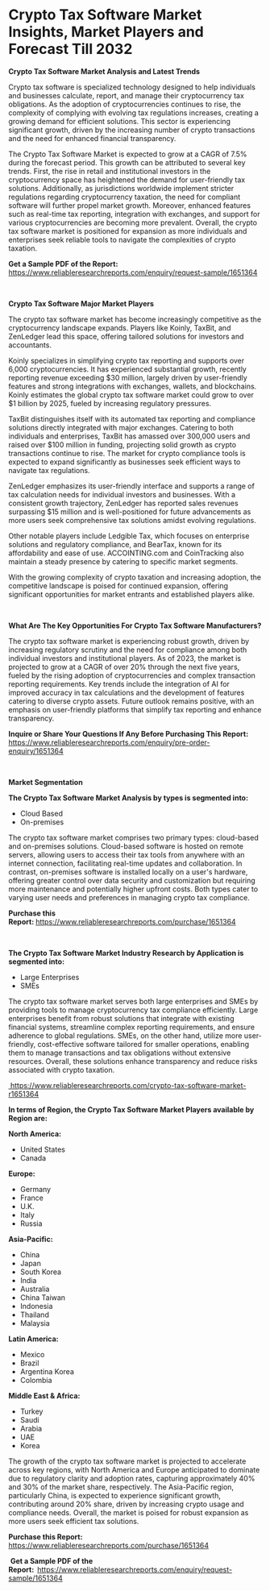 <p><h1>Crypto Tax Software Market Insights, Market Players and Forecast Till 2032</h1></p><p><strong>Crypto Tax Software Market Analysis and Latest Trends</strong></p>
<p><p>Crypto tax software is specialized technology designed to help individuals and businesses calculate, report, and manage their cryptocurrency tax obligations. As the adoption of cryptocurrencies continues to rise, the complexity of complying with evolving tax regulations increases, creating a growing demand for efficient solutions. This sector is experiencing significant growth, driven by the increasing number of crypto transactions and the need for enhanced financial transparency.</p><p>The Crypto Tax Software Market is expected to grow at a CAGR of 7.5% during the forecast period. This growth can be attributed to several key trends. First, the rise in retail and institutional investors in the cryptocurrency space has heightened the demand for user-friendly tax solutions. Additionally, as jurisdictions worldwide implement stricter regulations regarding cryptocurrency taxation, the need for compliant software will further propel market growth. Moreover, enhanced features such as real-time tax reporting, integration with exchanges, and support for various cryptocurrencies are becoming more prevalent. Overall, the crypto tax software market is positioned for expansion as more individuals and enterprises seek reliable tools to navigate the complexities of crypto taxation.</p></p>
<p><strong>Get a Sample PDF of the Report:&nbsp;</strong> <a href="https://www.reliableresearchreports.com/enquiry/request-sample/1651364?utm_campaign=2875&utm_medium=2&utm_source=Github&utm_content=ia&utm_term=19042025&utm_id=crypto-tax-software">https://www.reliableresearchreports.com/enquiry/request-sample/1651364</a></p>
<p>&nbsp;</p>
<p><strong>Crypto Tax Software Major Market Players</strong></p>
<p><p>The crypto tax software market has become increasingly competitive as the cryptocurrency landscape expands. Players like Koinly, TaxBit, and ZenLedger lead this space, offering tailored solutions for investors and accountants.</p><p>Koinly specializes in simplifying crypto tax reporting and supports over 6,000 cryptocurrencies. It has experienced substantial growth, recently reporting revenue exceeding $30 million, largely driven by user-friendly features and strong integrations with exchanges, wallets, and blockchains. Koinly estimates the global crypto tax software market could grow to over $1 billion by 2025, fueled by increasing regulatory pressures.</p><p>TaxBit distinguishes itself with its automated tax reporting and compliance solutions directly integrated with major exchanges. Catering to both individuals and enterprises, TaxBit has amassed over 300,000 users and raised over $100 million in funding, projecting solid growth as crypto transactions continue to rise. The market for crypto compliance tools is expected to expand significantly as businesses seek efficient ways to navigate tax regulations.</p><p>ZenLedger emphasizes its user-friendly interface and supports a range of tax calculation needs for individual investors and businesses. With a consistent growth trajectory, ZenLedger has reported sales revenues surpassing $15 million and is well-positioned for future advancements as more users seek comprehensive tax solutions amidst evolving regulations.</p><p>Other notable players include Ledgible Tax, which focuses on enterprise solutions and regulatory compliance, and BearTax, known for its affordability and ease of use. ACCOINTING.com and CoinTracking also maintain a steady presence by catering to specific market segments.</p><p>With the growing complexity of crypto taxation and increasing adoption, the competitive landscape is poised for continued expansion, offering significant opportunities for market entrants and established players alike.</p></p>
<p>&nbsp;</p>
<p><strong>What Are The Key Opportunities For Crypto Tax Software Manufacturers?</strong></p>
<p><p>The crypto tax software market is experiencing robust growth, driven by increasing regulatory scrutiny and the need for compliance among both individual investors and institutional players. As of 2023, the market is projected to grow at a CAGR of over 20% through the next five years, fueled by the rising adoption of cryptocurrencies and complex transaction reporting requirements. Key trends include the integration of AI for improved accuracy in tax calculations and the development of features catering to diverse crypto assets. Future outlook remains positive, with an emphasis on user-friendly platforms that simplify tax reporting and enhance transparency.</p></p>
<p><strong>Inquire or Share Your Questions If Any Before Purchasing This Report:</strong> <a href="https://www.reliableresearchreports.com/enquiry/pre-order-enquiry/1651364?utm_campaign=2875&utm_medium=2&utm_source=Github&utm_content=ia&utm_term=19042025&utm_id=crypto-tax-software">https://www.reliableresearchreports.com/enquiry/pre-order-enquiry/1651364</a></p>
<p>&nbsp;</p>
<p><strong>Market Segmentation</strong></p>
<p><strong>The Crypto Tax Software Market Analysis by types is segmented into:</strong></p>
<p><ul><li>Cloud Based</li><li>On-premises</li></ul></p>
<p><p>The crypto tax software market comprises two primary types: cloud-based and on-premises solutions. Cloud-based software is hosted on remote servers, allowing users to access their tax tools from anywhere with an internet connection, facilitating real-time updates and collaboration. In contrast, on-premises software is installed locally on a user's hardware, offering greater control over data security and customization but requiring more maintenance and potentially higher upfront costs. Both types cater to varying user needs and preferences in managing crypto tax compliance.</p></p>
<p><strong>Purchase this Report:&nbsp;</strong><a href="https://www.reliableresearchreports.com/purchase/1651364?utm_campaign=2875&utm_medium=2&utm_source=Github&utm_content=ia&utm_term=19042025&utm_id=crypto-tax-software">https://www.reliableresearchreports.com/purchase/1651364</a></p>
<p>&nbsp;</p>
<p><strong>The Crypto Tax Software Market Industry Research by Application is segmented into:</strong></p>
<p><ul><li>Large Enterprises</li><li>SMEs</li></ul></p>
<p><p>The crypto tax software market serves both large enterprises and SMEs by providing tools to manage cryptocurrency tax compliance efficiently. Large enterprises benefit from robust solutions that integrate with existing financial systems, streamline complex reporting requirements, and ensure adherence to global regulations. SMEs, on the other hand, utilize more user-friendly, cost-effective software tailored for smaller operations, enabling them to manage transactions and tax obligations without extensive resources. Overall, these solutions enhance transparency and reduce risks associated with crypto taxation.</p></p>
<p><a href="https://www.reliableresearchreports.com/crypto-tax-software-market-r1651364?utm_campaign=2875&utm_medium=2&utm_source=Github&utm_content=ia&utm_term=19042025&utm_id=crypto-tax-software">&nbsp;https://www.reliableresearchreports.com/crypto-tax-software-market-r1651364</a></p>
<p><strong>In terms of Region, the Crypto Tax Software Market Players available by Region are:</strong></p>
<p>
    <p> <strong> North America: </strong>
        <ul>
            <li>United States</li>
            <li>Canada</li>
        </ul>
        </p> 
    <p> <strong> Europe: </strong>
        <ul>
            <li>Germany</li>
            <li>France</li>
            <li>U.K.</li>
            <li>Italy</li>
            <li>Russia</li>
        </ul>
        </p> 
    <p> <strong> Asia-Pacific: </strong>
        <ul>
            <li>China</li>
            <li>Japan</li>
            <li>South Korea</li>
            <li>India</li>
            <li>Australia</li>
            <li>China Taiwan</li>
            <li>Indonesia</li>
            <li>Thailand</li>
            <li>Malaysia</li>
        </ul>
        </p> 
    <p> <strong> Latin America: </strong>
        <ul>
            <li>Mexico</li>
            <li>Brazil</li>
            <li>Argentina Korea</li>
            <li>Colombia</li>
        </ul>
        </p> 
    <p> <strong> Middle East & Africa: </strong>
        <ul>
            <li>Turkey</li>
            <li>Saudi</li>
            <li>Arabia</li>
            <li>UAE</li>
            <li>Korea</li>
        </ul>
    </p>
    </p>
<p><p>The growth of the crypto tax software market is projected to accelerate across key regions, with North America and Europe anticipated to dominate due to regulatory clarity and adoption rates, capturing approximately 40% and 30% of the market share, respectively. The Asia-Pacific region, particularly China, is expected to experience significant growth, contributing around 20% share, driven by increasing crypto usage and compliance needs. Overall, the market is poised for robust expansion as more users seek efficient tax solutions.</p></p>
<p><strong>Purchase this Report: </strong><a href="https://www.reliableresearchreports.com/purchase/1651364?utm_campaign=2875&utm_medium=2&utm_source=Github&utm_content=ia&utm_term=19042025&utm_id=crypto-tax-software">https://www.reliableresearchreports.com/purchase/1651364</a></p>
<p>&nbsp;<strong>Get a Sample PDF of the Report:&nbsp;&nbsp;</strong><a href="https://www.reliableresearchreports.com/enquiry/request-sample/1651364?utm_campaign=2875&utm_medium=2&utm_source=Github&utm_content=ia&utm_term=19042025&utm_id=crypto-tax-software">https://www.reliableresearchreports.com/enquiry/request-sample/1651364</a></p>
<p><strong></strong></p>
<p><p></p><p></p><p></p></p>